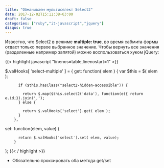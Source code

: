 ```yaml
---
title: "Обманываем мультиселект Select2"
date: 2017-12-02T15:11:38+03:00
draft: false
categories: ["ruby","it-javascript","jquery"]
disqus: true
---
```

Известно, что Select2 в режиме **multiple: true**, во время сабмита формы отдаст только первое выбранное значение.
Чтобы вернуть все значения (разделенные например запятой) можно воспользоваться хуком jQuery:

{{< highlight javascript "linenos=table,linenostart=1" >}}

$.valHooks[ 'select-multiple' ] = {
  get:  function( elem ) {
          var $this = $( elem );

          if ($this.hasClass("select2-hidden-accessible")) {

            return $.map($this.select2('data'), function(e){ return e.id;}).join(',');
          } else {

            return $.valHooks['select'].get( elem );
          }
        },
  set:  function(elem, value) {

          return $.valHooks['select'].set( elem, value);
        }
  };
{{< / highlight >}}

* Обязательно проксировать оба метода get/set

<!--more-->
